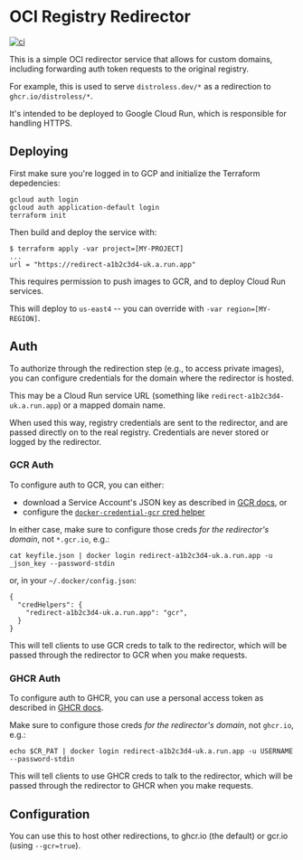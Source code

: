 # OCI Registry Redirector

[![ci](https://github.com/chainguard-dev/registry-redirect/actions/workflows/ci.yaml/badge.svg)](https://github.com/chainguard-dev/registry-redirect/actions/workflows/ci.yaml)

This is a simple OCI redirector service that allows for custom domains, including forwarding auth token requests to the original registry.

For example, this is used to serve `distroless.dev/*` as a redirection to `ghcr.io/distroless/*`.

It's intended to be deployed to Google Cloud Run, which is responsible for handling HTTPS.

## Deploying

First make sure you're logged in to GCP and initialize the Terraform depedencies:

```
gcloud auth login
gcloud auth application-default login
terraform init
```

Then build and deploy the service with:

```
$ terraform apply -var project=[MY-PROJECT]
...
url = "https://redirect-a1b2c3d4-uk.a.run.app"
```

This requires permission to push images to GCR, and to deploy Cloud Run services.

This will deploy to `us-east4` -- you can override with `-var region=[MY-REGION]`.

## Auth

To authorize through the redirection step (e.g., to access private images), you can configure credentials for the domain where the redirector is hosted.

This may be a Cloud Run service URL (something like `redirect-a1b2c3d4-uk.a.run.app`) or a mapped domain name.

When used this way, registry credentials are sent to the redirector, and are passed directly on to the real registry.
Credentials are never stored or logged by the redirector.

### GCR Auth

To configure auth to GCR, you can either:

- download a Service Account's JSON key as described in [GCR docs](https://cloud.google.com/container-registry/docs/advanced-authentication#json-key), or
- configure the [`docker-credential-gcr` cred helper](https://cloud.google.com/container-registry/docs/advanced-authentication#standalone-helper)

In either case, make sure to configure those creds _for the redirector's domain_, not `*.gcr.io`, e.g.:

```
cat keyfile.json | docker login redirect-a1b2c3d4-uk.a.run.app -u _json_key --password-stdin
```

or, in your `~/.docker/config.json`:

```
{
  "credHelpers": {
    "redirect-a1b2c3d4-uk.a.run.app": "gcr",
  }
}
```

This will tell clients to use GCR creds to talk to the redirector, which will be passed through the redirector to GCR when you make requests.

### GHCR Auth

To configure auth to GHCR, you can use a personal access token as described in [GHCR docs](https://docs.github.com/en/packages/working-with-a-github-packages-registry/working-with-the-container-registry).

Make sure to configure those creds _for the redirector's domain_, not `ghcr.io`, e.g.:

```
echo $CR_PAT | docker login redirect-a1b2c3d4-uk.a.run.app -u USERNAME --password-stdin
```

This will tell clients to use GHCR creds to talk to the redirector, which will be passed through the redirector to GHCR when you make requests.

## Configuration

You can use this to host other redirections, to ghcr.io (the default) or gcr.io (using `--gcr=true`).
